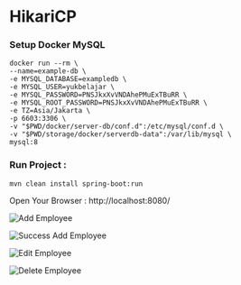 # HikariCP

### Setup Docker MySQL
```shell
docker run --rm \
--name=example-db \
-e MYSQL_DATABASE=exampledb \
-e MYSQL_USER=yukbelajar \
-e MYSQL_PASSWORD=PNSJkxXvVNDAhePMuExTBuRR \
-e MYSQL_ROOT_PASSWORD=PNSJkxXvVNDAhePMuExTBuRR \
-e TZ=Asia/Jakarta \
-p 6603:3306 \
-v "$PWD/docker/server-db/conf.d":/etc/mysql/conf.d \
-v "$PWD/storage/docker/serverdb-data":/var/lib/mysql \
mysql:8
```
### Run Project :
`mvn clean install spring-boot:run`

Open Your Browser : http://localhost:8080/

![Add Employee](img/add.png "Add Employee")

![Success Add Employee](img/success.png "Success Add Employee")

![Edit Employee](img/edit.png "Edit Employee")

![Delete Employee](img/delete.png "Delete Employee")